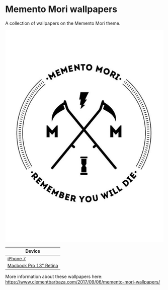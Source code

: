 # Memento Mori wallpapers

A collection of wallpapers on the Memento Mori theme.

<div style="text-align: center">
  <img src="original.jpg" alt="Memento Mori"> 
</div>

| Device |
|--------|
| [iPhone 7](https://raw.githubusercontent.com/cba85/memento-mori-wallpapers/master/memento-mori-iphone7-wallpaper.jpg) |
| [Macbook Pro 13" Retina](https://raw.githubusercontent.com/cba85/memento-mori-wallpapers/master/memento-mori-macbook-pro-13-retina.jpg) |

More information about these wallpapers here: https://www.clementbarbaza.com/2017/09/06/memento-mori-wallpapers/
